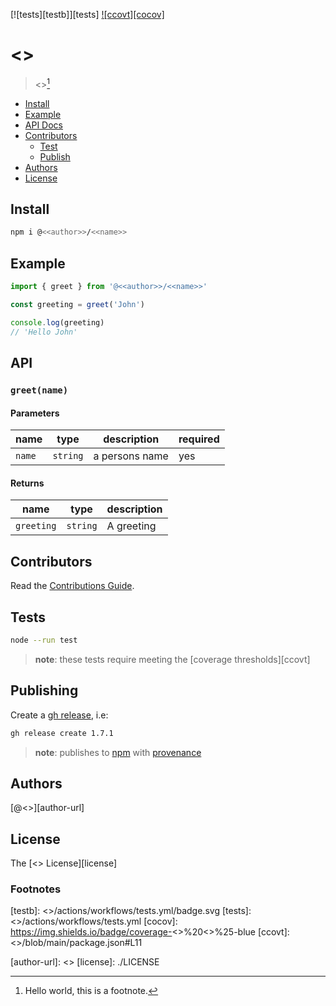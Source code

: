 [![tests][testb]][tests] [![ccovt][cocov]](#tests)   

# <<name>>

> <<description>>[^1]  

- [Install](#install)
- [Example](#example)
- [API Docs](#api)
- [Contributors](#contributors)
  - [Test](#test)
  - [Publish](#publish)
- [Authors](#authors)
- [License](#license)

## Install 

```bash
npm i @<<author>>/<<name>>
```

## Example

```js
import { greet } from '@<<author>>/<<name>>'

const greeting = greet('John')

console.log(greeting) 
// 'Hello John'
```

## API

### `greet(name)`

#### Parameters

| name     | type     | description    | required |
|----------|----------|----------------|----------|
| `name`   | `string` | a persons name | yes      |

#### Returns

| name       | type     | description |    
|------------|----------|-------------|
| `greeting` | `string` | A greeting  | 


## Contributors

Read the [Contributions Guide][cnt-guide].

## Tests

```bash
node --run test
```

> **note**: these tests require meeting the [coverage thresholds][ccovt]

## Publishing

Create a [gh release][gh_rl], i.e:

```bash
gh release create 1.7.1
```

> **note**: publishes to [npm][npmjs] with [provenance][pr_st]

## Authors

[@<<author>>][author-url]  

## License

The [<<license>> License][license]  

### Footnotes 

[^1]: Hello world, this is a footnote.

[testb]: <<repo-url>>/actions/workflows/tests.yml/badge.svg
[tests]: <<repo-url>>/actions/workflows/tests.yml
[cocov]: https://img.shields.io/badge/coverage-<<sig-coverage>>%20<<coverage>>%25-blue
[ccovt]: <<repo-url>>/blob/main/package.json#L11

[npmjs]: https://www.npmjs.com/
[gh_rl]: https://docs.github.com/en/repositories/releasing-projects-on-github/about-releases
[pr_st]: https://docs.npmjs.com/generating-provenance-statements
[cnt-guide]: ./.github/CONTRIBUTING.md

[author-url]: <<author-url>>
[license]: ./LICENSE
